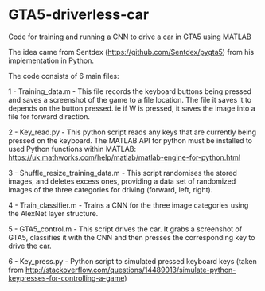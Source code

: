 # GTA5-driverless-car
Code for training and running a CNN to drive a car in GTA5 using MATLAB

The idea came from Sentdex (https://github.com/Sentdex/pygta5) from his implementation in Python.

The code consists of 6 main files:

1 - Training_data.m - This file records the keyboard buttons being pressed and saves a screenshot of the game to a file location. The file it saves it to depends on the button pressed. ie if W is pressed, it saves the image into a file for forward direction.

2 - Key_read.py - This python script reads any keys that are currently being pressed on the keyboard. The MATLAB API for python must be installed to used Python functions within MATLAB: https://uk.mathworks.com/help/matlab/matlab-engine-for-python.html

3 - Shuffle_resize_training_data.m - This script randomises the stored images, and deletes excess ones, providing a data set of randomized images of the three categories for driving (forward, left, right).

4 - Train_classifier.m - Trains a CNN for the three image categories using the AlexNet layer structure.

5 - GTA5_control.m - This script drives the car. It grabs a screenshot of GTA5, classifies it with the CNN and then presses the corresponding key to drive the car.

6 - Key_press.py - Python script to simulated pressed keyboard keys (taken from  http://stackoverflow.com/questions/14489013/simulate-python-keypresses-for-controlling-a-game)
